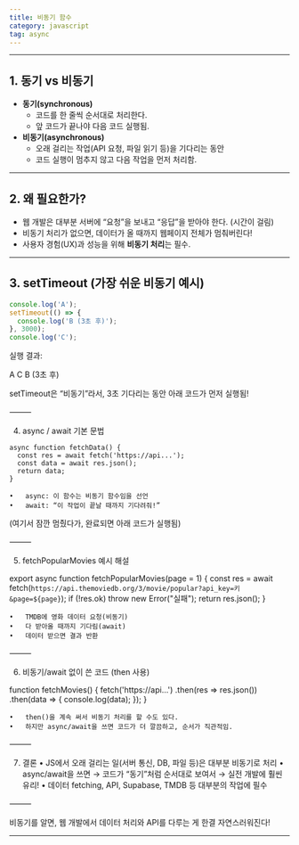 ```yaml
---
title: 비동기 함수
category: javascript
tag: async
---
```


---

## 1. 동기 vs 비동기

- **동기(synchronous)**
  - 코드를 한 줄씩 순서대로 처리한다.
  - 앞 코드가 끝나야 다음 코드 실행됨.
- **비동기(asynchronous)**
  - 오래 걸리는 작업(API 요청, 파일 읽기 등)을 기다리는 동안
  - 코드 실행이 멈추지 않고 다음 작업을 먼저 처리함.

---

## 2. 왜 필요한가?

- 웹 개발은 대부분 서버에 “요청”을 보내고 “응답”을 받아야 한다. (시간이 걸림)
- 비동기 처리가 없으면, 데이터가 올 때까지 웹페이지 전체가 멈춰버린다!
- 사용자 경험(UX)과 성능을 위해 **비동기 처리**는 필수.

---

## 3. setTimeout (가장 쉬운 비동기 예시)

```js
console.log('A');
setTimeout(() => {
  console.log('B (3초 후)');
}, 3000);
console.log('C');
```

실행 결과:

A
C
B (3초 후)

setTimeout은 “비동기”라서, 3초 기다리는 동안 아래 코드가 먼저 실행됨!

⸻

4. async / await 기본 문법

```
async function fetchData() {
  const res = await fetch('https://api...');
  const data = await res.json();
  return data;
}
```

	•	async: 이 함수는 비동기 함수임을 선언
	•	await: “이 작업이 끝날 때까지 기다려줘!”
(여기서 잠깐 멈췄다가, 완료되면 아래 코드가 실행됨)

⸻

5. fetchPopularMovies 예시 해설

export async function fetchPopularMovies(page = 1) {
  const res = await fetch(`https://api.themoviedb.org/3/movie/popular?api_key=키&page=${page}`);
  if (!res.ok) throw new Error("실패");
  return res.json();
}

	•	TMDB에 영화 데이터 요청(비동기)
	•	다 받아올 때까지 기다림(await)
	•	데이터 받으면 결과 반환

⸻

6. 비동기/await 없이 쓴 코드 (then 사용)

function fetchMovies() {
  fetch('https://api...')
    .then(res => res.json())
    .then(data => {
      console.log(data);
    });
}

	•	then()을 계속 써서 비동기 처리를 할 수도 있다.
	•	하지만 async/await을 쓰면 코드가 더 깔끔하고, 순서가 직관적임.

⸻

7. 결론
	•	JS에서 오래 걸리는 일(서버 통신, DB, 파일 등)은 대부분 비동기로 처리
	•	async/await을 쓰면
→ 코드가 “동기”처럼 순서대로 보여서
→ 실전 개발에 훨씬 유리!
	•	데이터 fetching, API, Supabase, TMDB 등 대부분의 작업에 필수

⸻

비동기를 알면,
웹 개발에서 데이터 처리와 API를 다루는 게
한결 자연스러워진다!

---
